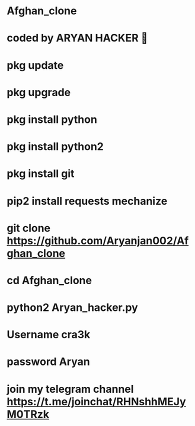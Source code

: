 # Afghan_clone
# coded by ARYAN HACKER 👑 
# pkg update 
# pkg upgrade 
# pkg install python 
# pkg install python2 
# pkg install git 
# pip2 install requests mechanize
# git clone https://github.com/Aryanjan002/Afghan_clone
# cd Afghan_clone
# python2 Aryan_hacker.py
# Username cra3k
# password Aryan 

# join my telegram channel https://t.me/joinchat/RHNshhMEJyM0TRzk

